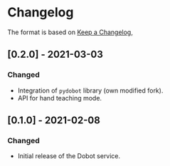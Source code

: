 # Changelog

The format is based on [Keep a Changelog](https://keepachangelog.com/en/1.0.0/),

## [0.2.0] - 2021-03-03

### Changed
- Integration of `pydobot` library (own modified fork).
- API for hand teaching mode.

## [0.1.0] - 2021-02-08

### Changed
- Initial release of the Dobot service.